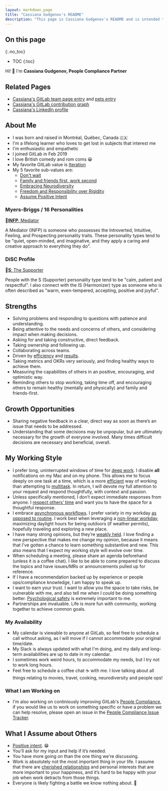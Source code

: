 ```yaml
---
layout: markdown_page
title: "Cassiana Gudgenov's README"
description: "This page is Cassiana Gudgenov's README and is intended to be helpful when interacting with her."
---
```


## On this page
{:.no_toc}

- TOC
{:toc}

<!-- This template will help you build out your very own GitLab README, a great tool for transparently letting others know what it's like to work with you, and how you prefer to be communicated with. Each section is optional. You can remove those you aren't comfortable filling out, and add sections that are germane to you. --> 

Hi! 👋 I'm **Cassiana Gudgenov, People Compliance Partner** 

## Related Pages

* [Cassiana's GitLab team page entry](/company/team/#cgudgenov) and [pets entry](/company/team-pets/#110-marbles-kitty)
* [Cassiana's GitLab contribution graph](https://gitlab.com/cgudgenov)
* [Cassiana's LinkedIn profile](https://www.linkedin.com/in/cassianagudgenov/)

## About Me

- I was born and raised in Montréal, Québec, Canada 🇨🇦
- I'm a lifelong learner who loves to get lost in subjects that interest me
- I'm enthusiastic and empathetic
- I joined GitLab in Feb 2019 
- I love British comedy and rom coms 😀
- My favorite GitLab value is [Iteration](/handbook/values/#iteration)
- My 5 favorite sub-values are: 
    - [Don't wait](https://about.gitlab.com/handbook/values/#dont-wait) 
    - [Family and friends first, work second](https://about.gitlab.com/handbook/values/#family-and-friends-first-work-second) 
    - [Embracing Neurodiversity](https://about.gitlab.com/handbook/values/#embracing-neurodiversity)
    - [Freedom and Responsibility over Rigidity](https://about.gitlab.com/handbook/values/#freedom-and-responsibility-over-rigidity)
    - [Assume Positive Intent](https://about.gitlab.com/handbook/values/#assume-positive-intent)

### Myers-Briggs / 16 Personalities

🔗[**INFP**: Mediator](https://www.16personalities.com/infp-personality)

A Mediator (INFP) is someone who possesses the Introverted, Intuitive, Feeling, and Prospecting personality traits. These personality types tend to be "quiet, open-minded, and imaginative, and they apply a caring and creative approach to everything they do".

### DiSC Profile

🔗[**S**: The Supporter](https://www.crystalknows.com/disc/s-personality-type)

People with the S (Supporter) personality type tend to be "calm, patient and respectful". I also connect with the IS (Harmonizer) type as someone who is often described as "warm, even-tempered, accepting, positive and joyful".

## Strengths

* Solving problems and responding to questions with patience and understanding.
* Being attentive to the needs and concerns of others, and considering impact when making decisions.
* Asking for and taking constructive, direct feedback.
* Taking ownership and following up.
* Collaborating across teams.
* Driven by [efficiency](/handbook/values/#efficiency) and [results](/handbook/values/#results). 
* Taking metrics and OKRs very seriously, and finding healthy ways to achieve them.
* Measuring the capabilities of others in an positive, encouraging, and optimistic way.
* Reminding others to stop working, taking time off, and encouraging others to remain healthy (mentally and physically) and family and friends-first. 

## Growth Opportunities

* Sharing negative feedback in a clear, direct way as soon as there’s an issue that needs to be addressed. 
* Understanding that some decisions may be unpopular, but are ultimately necessary for the growth of everyone involved. Many times difficult decisions are necessary and beneficial, overall.

## My Working Style

* I prefer long, uninterrupted windows of time for [deep work](/company/culture/all-remote/asynchronous/#mental-health). I disable **all** notifications on my Mac and on my phone. This allows me to focus deeply on one task at a time, which is a more [efficient](/handbook/values/#efficiency) way of working than attempting to [multitask](https://signalvnoise.com/posts/1589-multitasking-is-the-fastest-way-to-mediocrity). In return, I will devote my full attention to your request and respond thoughtfully, with context and passion. 
* Unless specifically mentioned, I don’t expect immediate responses from anyone. I [respect others’ time](/handbook/communication/#be-respectful-of-others-time) and want you to have the space for a thoughtful response.
* I embrace [asynchronous workflows](/company/culture/all-remote/asynchronous/). I prefer variety in my workday [as opposed to routine](/handbook/values/#freedom-and-responsibility-over-rigidity). I work best when leveraging a [non-linear workday](/company/culture/all-remote/non-linear-workday/), maximizing daylight hours for being outdoors (if weather permits), hopefully traveling and exploring a new place. 
* I have many strong opinions, but they’re [weakly held](https://blog.codinghorror.com/strong-opinions-weakly-held/). I love finding a new perspective that makes me change my opinion, because it means that I’ve gotten a chance to learn something substantive and new. This also means that I expect my working style will evolve over time. 
* When scheduling a meeting, please share an agenda beforehand (unless it is a coffee chat). I like to be able to come prepared to discuss the topics and have issues/MRs or announcements pulled up for reference. 
* If I have a recommendation backed up by experience or people ops/compliance knowledge, I am happy to speak up. 
* I want to earn your trust. I want to allow you the space to take risks, be vulnerable with me, and also tell me when I could be doing something better. [Psychological safety](https://about.gitlab.com/handbook/leadership/emotional-intelligence/psychological-safety/) is extremely important to me.
* Partnerships are invaluable. Life is more fun with community, working together to achieve common goals.
 
### My Availability

* My calendar is viewable to anyone at GitLab, so feel free to schedule a call without asking, as I will move if I cannot accommodate your original time/date. 
* My Slack is always updated with what I'm doing, and my daily and long-term availabilities are up to date in my calendar. 
* I sometimes work weird hours, to accommodate my needs, but I try not to work long hours. 
* Feel free to schedule a coffee chat ☕ with me. I love talking about all things relating to movies, travel, cooking, neurodiversity and people ops! 

### What I am Working on

* I'm also working on continiously improving GitLab's [People Compliance](/handbook/people-group/people-compliance/), if you would like us to work on something specific or have a problem we can help resolve, please open an issue in the [People Compliance Issue Tracker](https://gitlab.com/gitlab-com/people-group/compliance/-/issues). 

## What I Assume about Others

* [Positive intent](/handbook/values/#assume-positive-intent). 😁
* You’ll ask for my input and help if it’s needed. 
* You have more going on than the one thing we're discussing. 
* Work is absolutely not the most important thing in your life. I assume that there are [cherished relationships](/handbook/values/#family-and-friends-first-work-second) and personal interests that are more important to your happiness, and it’s hard to be happy with your job when work detracts from those things. 
* Everyone is likely fighting a battle we know nothing about. 💛
